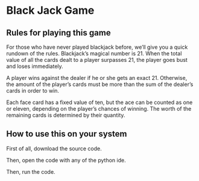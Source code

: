 # Black Jack Game
## Rules for playing this game
For those who have never played blackjack before, we’ll give you a quick rundown of the rules. Blackjack’s magical number is 21. When the total value of all the cards dealt to a player surpasses 21, the player goes bust and loses immediately.

A player wins against the dealer if he or she gets an exact 21. Otherwise, the amount of the player’s cards must be more than the sum of the dealer’s cards in order to win.

Each face card has a fixed value of ten, but the ace can be counted as one or eleven, depending on the player’s chances of winning. The worth of the remaining cards is determined by their quantity.

## How to use this on your system
First of all, download the source code.

Then, open the code with any of the python ide.

Then, run the code.
